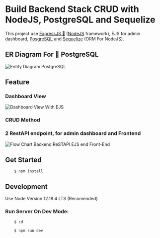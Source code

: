 # Build Backend Stack CRUD with NodeJS, PostgreSQL and Sequelize

This project use [ExpressJS 🚀](https://expressjs.com) ([NodeJS](https://nodejs.org) framework), EJS for admin dashboard, [PosgreSQL](https://www.postgresql.org/) and [Sequelize](https://sequelize.org/) (ORM For NodeJS).

## ER Diagram For 🐘 PostgreSQL

![Entity Diagram PostgreSQL](https://res.cloudinary.com/dsv9w1ey3/image/upload/v1602518877/github-images/Challange_Ch_6_Entity_Diagram_z7jldc.png)

## Feature

### Dashboard View

![Dashboard View With EJS](https://res.cloudinary.com/dsv9w1ey3/image/upload/v1602350572/github-images/dashboard-admin-ejs_jncagc.png)

### CRUD Method

### 2 RestAPI endpoint, for admin dashboard and Frontend

![Flow Chart Backend ReSTAPI EJS end Front-End](https://res.cloudinary.com/dsv9w1ey3/image/upload/v1602142703/github-images/Flow_Chart_Admin_Dashboard_Challenge_Chapter_6_dc01be.png)

## Get Started

        $ npm install

## Development

Use Node Version 12.18.4 LTS (Recomended)

### Run Server On Dev Mode:

        $ cd

        $ npm run dev
